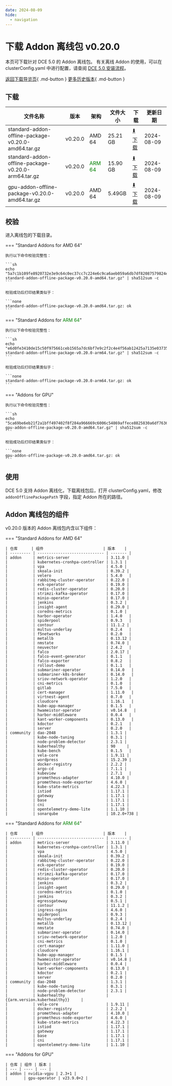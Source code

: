 ```yaml
---
date: 2024-08-09
hide:
  - navigation
---
```


# 下载 Addon 离线包 v0.20.0

本页可下载针对 DCE 5.0 的 Addon 离线包。
有关离线 Addon 的使用，可以在 clusterConfig.yaml 中进行配置，请查阅 [DCE 5.0 安装流程](../../install/index.md#_3)。

[返回下载导览页](../index.md#addon){ .md-button } [更多历史版本](./history.md){ .md-button }

## 下载

| 文件名称 | 版本 | 架构 | 文件大小 | 下载 | 更新日期 |
| ------- | --- | ---- | ------ | --- | ------- |
| standard-addon-offline-package-v0.20.0-amd64.tar.gz | v0.20.0 | AMD 64 | 25.21 GB | [:arrow_down: 下载](https://qiniu-download-public.daocloud.io/DaoCloud_DigitalX_Addon/standard-addon-offline-package-v0.20.0-amd64.tar.gz) | 2024-08-09 |
| standard-addon-offline-package-v0.20.0-arm64.tar.gz | v0.20.0 | <font color="green">ARM 64</font> | 15.90 GB | [:arrow_down: 下载](https://qiniu-download-public.daocloud.io/DaoCloud_DigitalX_Addon/standard-addon-offline-package-v0.20.0-arm64.tar.gz) | 2024-08-09 |
| gpu-addon-offline-package-v0.20.0-amd64.tar.gz | v0.20.0 | AMD 64 | 5.49GB | [:arrow_down: 下载](https://qiniu-download-public.daocloud.io/DaoCloud_DigitalX_Addon/gpu-addon-offline-package-v0.20.0-amd64.tar.gz) | 2024-08-09 |

## 校验

进入离线包的下载目录。

=== "Standard Addons for AMD 64"

    执行以下命令校验完整性：

    ```sh
    echo "5a7c1b109fe8920732e3e9c64c0ec37cc7c224e6c9ca6aeb059a6db7df82087579824ec2c4bf156540b58cf247886c335f2e19b633ed3b9a74892f64a2ccade5  standard-addon-offline-package-v0.20.0-amd64.tar.gz" | sha512sum -c
    ```

    校验成功后打印结果类似于：

    ```none
    standard-addon-offline-package-v0.20.0-amd64.tar.gz: ok
    ```

=== "Standard Addons for <font color="green">ARM 64</font>"

    执行以下命令校验完整性：

    ```sh
    echo "e6d0fe3410de15c50f975661ceb1565a7dc6bf7e9c2f2c4e4f56ab12425a7135e03735a64594371f0d00df65e3f85a3462e39e094c0930f5a679adb25918365e  standard-addon-offline-package-v0.20.0-arm64.tar.gz" | sha512sum -c
    ```

    校验成功后打印结果类似于：

    ```none
    standard-addon-offline-package-v0.20.0-arm64.tar.gz: ok
    ```

=== "Addons for GPU"

    执行以下命令校验完整性：

    ```sh
    echo "5ca69be6eb21f2a1bff497402f8f284a966669c6006c54869affece8825830a6df76367975f85bd9a1ec02539f224906dc5fe55b4360869297a520eec3618c10  gpu-addon-offline-package-v0.20.0-amd64.tar.gz" | sha512sum -c
    ```

    校验成功后打印结果类似于：

    ```none
    gpu-addon-offline-package-v0.20.0-amd64.tar.gz: ok
    ```

## 使用

DCE 5.0 支持 Addon 离线化，下载离线包后，打开 clusterConfig.yaml，修改 `addonOfflinePackagePath` 字段，指定 Addon 所在的路径。

## Addon 离线包的组件

v0.20.0 版本的 Addon 离线包内含以下组件：

=== "Standard Addons for AMD 64"

    | 仓库      | 组件                          | 版本    |
    | --------- | ----------------------------- | ------- |
    | addon     | metrics-server                | 3.11.0 |
    |           | kubernetes-cronhpa-controller | 1.3.1 |
    |           | vpa                           | 4.5.0 |
    |           | skoala-init                   | 0.39.2 |
    |           | velero                        | 5.4.0   |
    |           | rabbitmq-cluster-operator     | 0.22.0 |
    |           | eck-operator                  | 0.19.0 |
    |           | redis-cluster-operator        | 0.20.0 |
    |           | strimzi-kafka-operator        | 0.17.0 |
    |           | minio-operator                | 0.17.0 |
    |           | jenkins                       | 0.3.2 |
    |           | insight-agent                 | 0.29.0 |
    |           | coredns-metrics               | 0.1.0 |
    |           | harbor-operator               | 1.4.0   |
    |           | spiderpool                    | 0.9.3   |
    |           | contour                       | 11.1.2 |
    |           | multus-underlay               | 0.2.4   |
    |           | f5networks                    | 0.2.0   |
    |           | metallb                       | 0.13.12 |
    |           | nmstate                       | 0.74.0 |
    |           | neuvector                     | 2.4.2   |
    |           | falco                         | 2.0.17 |
    |           | falco-event-generator         | 0.1.1   |
    |           | falco-exporter                | 0.8.2   |
    |           | rollout-demo                  | 0.1.1   |
    |           | submariner-operator           | 0.14.0   |
    |           | submariner-k8s-broker         | 0.14.0   |
    |           | sriov-network-operator        | 1.2.0   |
    |           | cni-metrics                   | 0.1.0   |
    |           | gitlab                        | 7.5.0   |
    |           | cert-manager                  | 1.11.0   |
    |           | virtnest-agent                | 0.7.0   |
    |           | cloudcore                     | 1.16.1   |
    |           | kube-app-manager              | 0.1.5   |
    |           | hwameistor-operator           | v0.14.8   |
    |           | harbor-middleware             | 0.0.4   |
    |           | kant-worker-components        | 0.13.0   |
    |           | kdoctor                       | 0.2.1   |
    |           | server                        | 0.2.0   |
    | community | dao-2048                      | 1.3.1 |
    |           | kube-node-tuning              | 0.3.1 |
    |           | node-problem-detector         | 2.3.1 |
    |           | kuberhealthy                  | 90     |
    |           | kube-bench                    | 0.1.5   |
    |           | vela-core                     | 1.9.11 |
    |           | wordpress                     | 15.2.39 |
    |           | docker-registry               | 2.2.2 |
    |           | argo-cd                       | 7.1.1 |
    |           | kubeview                      | 2.7.1   |
    |           | prometheus-adapter            | 4.10.0 |
    |           | prometheus-node-exporter      | 4.6.0 |
    |           | kube-state-metrics            | 4.22.3 |
    |           | istiod                        | 1.17.1 |
    |           | gateway                       | 1.17.1 |
    |           | base                          | 1.17.1 |
    |           | cni                           | 1.17.1 |
    |           | opentelemetry-demo-lite       | 1.1.10 |
    |           | sonarqube                     | 10.2.0+738 |

=== "Standard Addons for <font color="green">ARM 64</font>"

    | 仓库      | 组件                          | 版本    |
    | --------- | ----------------------------- | ------- |
    | addon     | metrics-server                | 3.11.0 |
    |           | kubernetes-cronhpa-controller | 1.3.1 |
    |           | vpa                           | 4.5.0 |
    |           | skoala-init                   | 0.39.2 |
    |           | rabbitmq-cluster-operator     | 0.22.0 |
    |           | eck-operator                  | 0.19.0 |
    |           | redis-cluster-operator        | 0.20.0 |
    |           | strimzi-kafka-operator        | 0.17.0 |
    |           | minio-operator                | 0.17.0 |
    |           | jenkins                       | 0.3.2 |
    |           | insight-agent                 | 0.29.0 |
    |           | coredns-metrics               | 0.1.0 |
    |           | jenkins                       | 0.3.2 |
    |           | egressgateway                 | 0.5.1 |
    |           | contour                       | 11.1.2 |
    |           | ingress-nginx                 | 4.6.0 |
    |           | spiderpool                    | 0.9.3 |
    |           | multus-underlay               | 0.2.4 |
    |           | metallb                       | 0.13.12 |
    |           | nmstate                       | 0.74.0 |
    |           | submariner-operator           | 0.14.0 |
    |           | sriov-network-operator        | 1.2.0 |
    |           | cni-metrics                   | 0.1.0 |
    |           | cert-manager                  | 1.11.0 |
    |           | cloudcore                     | 1.16.1 |
    |           | kube-app-manager              | 0.1.5 |
    |           | hwameistor-operator           | v0.14.8 |
    |           | harbor-middleware             | 0.0.4 |
    |           | kant-worker-components        | 0.13.0 |
    |           | kdoctor                       | 0.2.1 |
    |           | server                        | 0.2.0 |
    | community | dao-2048                      | 1.3.1 |
    |           | kube-node-tuning              | 0.3.1 |
    |           | node-problem-detector         | 2.3.1 |
    |           | kuberhealthy                  | {{arm.version.kuberhealthy}}     |
    |           | vela-core                     | 1.9.11 |
    |           | docker-registry               | 2.2.2 |
    |           | prometheus-adapter            | 4.10.0 |
    |           | prometheus-node-exporter      | 4.6.0 |
    |           | kube-state-metrics            | 4.22.3 |
    |           | istiod                        | 1.17.1 |
    |           | gateway                       | 1.17.1 |
    |           | base                          | 1.17.1 |
    |           | cni                           | 1.17.1 |
    |           | opentelemetry-demo-lite       | 1.1.10 |

=== "Addons for GPU"

    | 仓库 | 组件 | 版本 |
    | --- | ---- | --- |
    | addon | nvidia-vgpu | 2.3+1 |
    |       | gpu-operator | v23.9.0+2 |
